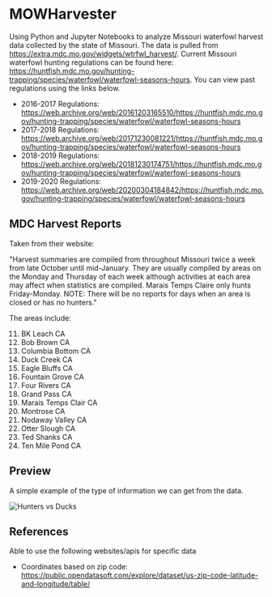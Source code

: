 # MOWHarvester
Using Python and Jupyter Notebooks to analyze Missouri waterfowl harvest data collected by the state of Missouri. The data is pulled from https://extra.mdc.mo.gov/widgets/wtrfwl_harvest/. Current Missouri waterfowl hunting regulations can be found here: https://huntfish.mdc.mo.gov/hunting-trapping/species/waterfowl/waterfowl-seasons-hours. You can view past regulations using the links below.

* 2016-2017 Regulations: https://web.archive.org/web/20161203165510/https://huntfish.mdc.mo.gov/hunting-trapping/species/waterfowl/waterfowl-seasons-hours
* 2017-2018 Regulations: https://web.archive.org/web/20171230081221/https://huntfish.mdc.mo.gov/hunting-trapping/species/waterfowl/waterfowl-seasons-hours
* 2018-2019 Regulations: https://web.archive.org/web/20181230174751/https://huntfish.mdc.mo.gov/hunting-trapping/species/waterfowl/waterfowl-seasons-hours
* 2019-2020 Regulations: https://web.archive.org/web/20200304184842/https://huntfish.mdc.mo.gov/hunting-trapping/species/waterfowl/waterfowl-seasons-hours

## MDC Harvest Reports
Taken from their website:

"Harvest summaries are compiled from throughout Missouri twice a week from late October until mid-January. They are usually compiled by areas on the Monday and Thursday of each week although activities at each area may affect when statistics are compiled. Marais Temps Claire only hunts Friday-Monday. NOTE: There will be no reports for days when an area is closed or has no hunters."

The areas include:

11. BK Leach CA
12. Bob Brown CA
13. Columbia Bottom CA
14. Duck Creek CA
15. Eagle Bluffs CA
16. Fountain Grove CA
17. Four Rivers CA
18. Grand Pass CA
19. Marais Temps Clair CA
21. Montrose CA
22. Nodaway Valley CA
23. Otter Slough CA
26. Ted Shanks CA
27. Ten Mile Pond CA

## Preview

A simple example of the type of information we can get from the data.

![Hunters vs Ducks](data/harvest/hunters_vs_ducks)

## References
Able to use the following websites/apis for specific data

* Coordinates based on zip code: https://public.opendatasoft.com/explore/dataset/us-zip-code-latitude-and-longitude/table/

